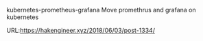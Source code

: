 kubernetes-prometheus-grafana
Move promethrus and grafana on kubernetes

URL:https://hakengineer.xyz/2018/06/03/post-1334/
